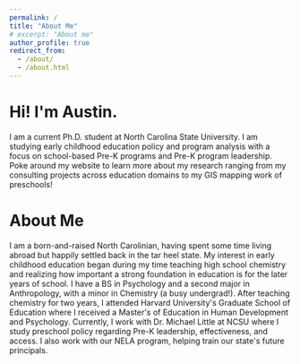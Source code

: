 ```yaml
---
permalink: /
title: "About Me"
# excerpt: "About me"
author_profile: true
redirect_from: 
  - /about/
  - /about.html
---
```


Hi! I'm Austin. 
======
I am a current Ph.D. student at North Carolina State University. I am studying early childhood education policy and program analysis with a focus on school-based Pre-K programs and Pre-K program leadership. Poke around my website to learn more about my research ranging from my consulting projects across education domains to my GIS mapping work of preschools!

About Me
======
I am a born-and-raised North Carolinian, having spent some time living abroad but happily settled back in the tar heel state. My interest in early childhood education began during my time teaching high school chemistry and realizing how important a strong foundation in education is for the later years of school. I have a BS in Psychology and a second major in Anthropology, with a minor in Chemistry (a busy undergrad!). After teaching chemistry for two years, I attended Harvard University's Graduate School of Education where I received a Master's of Education in Human Development and Psychology. Currently, I work with Dr. Michael Little at NCSU where I study preschool policy regarding Pre-K leadership, effectiveness, and access. I also work with our NELA program, helping train our state's future principals. 
